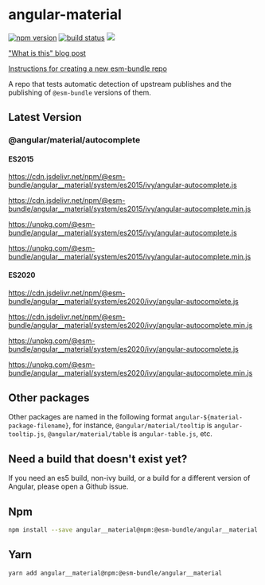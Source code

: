 # angular-material

[![npm version](https://img.shields.io/npm/v/@esm-bundle/angular__material.svg?style=flat)](https://www.npmjs.com/package/@esm-bundle/angular__material) [![build status](https://travis-ci.com/esm-bundle/angular__material.svg?branch=master)](https://travis-ci.com/esm-bundle/angular__material) [![](https://data.jsdelivr.com/v1/package/npm/@esm-bundle/angular__material/badge)](https://www.jsdelivr.com/package/npm/@esm-bundle/angular__material)

["What is this" blog post](https://medium.com/@joeldenning/an-esm-bundle-for-any-npm-package-5f850db0e04d)

[Instructions for creating a new esm-bundle repo](https://github.com/esm-bundle/new-repo-instructions)

A repo that tests automatic detection of upstream publishes and the publishing of `@esm-bundle` versions of them.

## Latest Version

### @angular/material/autocomplete

#### ES2015

https://cdn.jsdelivr.net/npm/@esm-bundle/angular__material/system/es2015/ivy/angular-autocomplete.js

https://cdn.jsdelivr.net/npm/@esm-bundle/angular__material/system/es2015/ivy/angular-autocomplete.min.js

https://unpkg.com/@esm-bundle/angular__material/system/es2015/ivy/angular-autocomplete.js

https://unpkg.com/@esm-bundle/angular__material/system/es2015/ivy/angular-autocomplete.min.js

#### ES2020

https://cdn.jsdelivr.net/npm/@esm-bundle/angular__material/system/es2020/ivy/angular-autocomplete.js

https://cdn.jsdelivr.net/npm/@esm-bundle/angular__material/system/es2020/ivy/angular-autocomplete.min.js

https://unpkg.com/@esm-bundle/angular__material/system/es2020/ivy/angular-autocomplete.js

https://unpkg.com/@esm-bundle/angular__material/system/es2020/ivy/angular-autocomplete.min.js

## Other packages

Other packages are named in the following format `angular-${material-package-filename}`, for instance, `@angular/material/tooltip` is `angular-tooltip.js`, `@angular/material/table` is `angular-table.js`, etc.

## Need a build that doesn't exist yet?

If you need an es5 build, non-ivy build, or a build for a different version of Angular, please open a Github issue.

## Npm

```sh
npm install --save angular__material@npm:@esm-bundle/angular__material
```

## Yarn

```sh
yarn add angular__material@npm:@esm-bundle/angular__material
```
